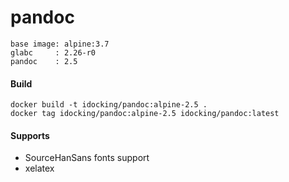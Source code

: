 pandoc
======

```
base image: alpine:3.7
glabc     : 2.26-r0
pandoc    : 2.5
```

#### Build

```
docker build -t idocking/pandoc:alpine-2.5 .
docker tag idocking/pandoc:alpine-2.5 idocking/pandoc:latest
```

#### Supports

- SourceHanSans fonts support
- xelatex
